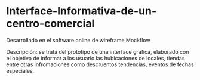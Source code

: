 # Interface-Informativa-de-un-centro-comercial
Desarrollado en el software online de wireframe Mockflow

Descripción:
se trata del prototipo de una interface grafica, elaborado con el objetivo 
de informar a los usuario las hubicaciones de locales, tiendas entre otras 
infromaciones como descruentos tendencias, eventos de fechas especiales.
